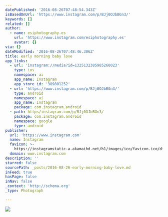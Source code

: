 ```yaml
---
datePublished: '2016-08-26T07:48:54.343Z'
isBasedOnUrl: 'https://www.instagram.com/p/BJj0OJbBGn3/'
keywords: []
related: []
author:
  - name: esiphotography.es
    url: 'https://www.instagram.com/esiphotography.es'
    avatar: {}
via: {}
dateModified: '2016-08-26T07:48:46.306Z'
title: early morning baby love
app_links:
  - url: 'instagram://media?id=1325132385985260023'
    type: ios
    namespace: ai
    app_name: Instagram
    app_store_id: '389801252'
  - url: 'https://www.instagram.com/p/BJj0OJbBGn3/'
    type: android
    namespace: ai
    app_name: Instagram
    package: com.instagram.android
  - path: https/instagram.com/p/BJj0OJbBGn3/
    package: com.instagram.android
    namespace: google
    type: android
publisher:
  url: 'https://www.instagram.com'
  name: Instagram
  favicon: >-
    https://instagramstatic-a.akamaihd.net/h1/images/ico/favicon.ico/dfa85bb1fd63.ico
  domain: www.instagram.com
description: ''
starred: false
sourcePath: _posts/2016-08-26-early-morning-baby-love.md
inFeed: true
hasPage: false
inNav: false
_context: 'http://schema.org'
_type: Photograph

---
```

![](https://imgflo.herokuapp.com/graph/vahj1ThiexotieMo/dfb3a80df43d15c34be07d5dc0a10946/croprotate.jpg?cropheight=432&cropwidth=640&degrees=0&input=https%3A%2F%2Fscontent.cdninstagram.com%2Ft51.2885-15%2Fs640x640%2Fsh0.08%2Fe35%2F14031586_1579337449038732_1509651044_n.jpg%3Fig_cache_key%3DMTMyNTEzMjM4NTk4NTI2MDAyMw%253D%253D.2&x=0&y=104)